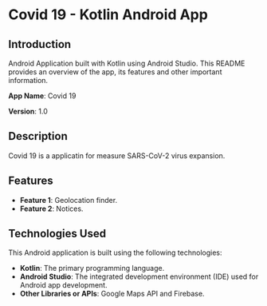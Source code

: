 # Covid 19 - Kotlin Android App

## Introduction

Android Application built with Kotlin using Android Studio. This README provides an overview of the app, its features and other important information.

**App Name**: Covid 19

**Version**: 1.0

## Description

Covid 19 is a applicatin for measure SARS-CoV-2 virus expansion.

## Features

- **Feature 1**: Geolocation finder.
- **Feature 2**: Notices.

## Technologies Used

This Android application is built using the following technologies:

- **Kotlin**: The primary programming language.
- **Android Studio**: The integrated development environment (IDE) used for Android app development.
- **Other Libraries or APIs**: Google Maps API and Firebase.
